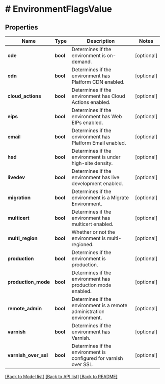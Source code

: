 # # EnvironmentFlagsValue

## Properties

Name | Type | Description | Notes
------------ | ------------- | ------------- | -------------
**cde** | **bool** | Determines if the environment is on-demand. | [optional]
**cdn** | **bool** | Determines if the environment has Platform CDN enabled. | [optional]
**cloud_actions** | **bool** | Determines if the environment has Cloud Actions enabled. | [optional]
**eips** | **bool** | Determines if the environment has Web EIPs enabled. | [optional]
**email** | **bool** | Determines if the environment has Platform Email enabled. | [optional]
**hsd** | **bool** | Determines if the environment is under high-site density. | [optional]
**livedev** | **bool** | Determines if the environment has live development enabled. | [optional]
**migration** | **bool** | Determines if the environment is a Migrate Environment. | [optional]
**multicert** | **bool** | Determines if the environment has multicert enabled. | [optional]
**multi_region** | **bool** | Whether or not the environment is multi-regioned. | [optional]
**production** | **bool** | Determines if the environment is production. | [optional]
**production_mode** | **bool** | Determines if the environment has production mode enabled. | [optional]
**remote_admin** | **bool** | Determines if the environment is a remote administration environment. | [optional]
**varnish** | **bool** | Determines if the environment has Varnish. | [optional]
**varnish_over_ssl** | **bool** | Determines if the environment is configured for varnish over SSL. | [optional]

[[Back to Model list]](../../README.md#models) [[Back to API list]](../../README.md#endpoints) [[Back to README]](../../README.md)
